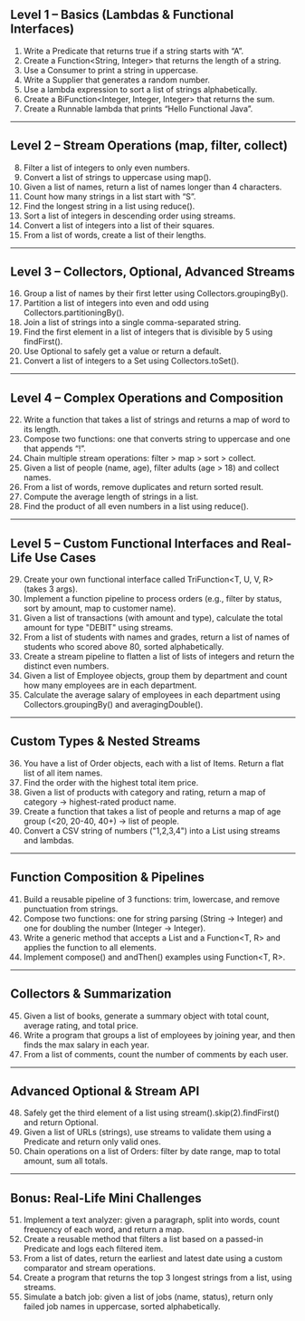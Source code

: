 ## Level 1 – Basics (Lambdas & Functional Interfaces)

1. Write a Predicate<String> that returns true if a string starts with “A”.
2. Create a Function\<String, Integer> that returns the length of a string.
3. Use a Consumer<String> to print a string in uppercase.
4. Write a Supplier<Double> that generates a random number.
5. Use a lambda expression to sort a list of strings alphabetically.
6. Create a BiFunction\<Integer, Integer, Integer> that returns the sum.
7. Create a Runnable lambda that prints “Hello Functional Java”.

---

## Level 2 – Stream Operations (map, filter, collect)

8. Filter a list of integers to only even numbers.
9. Convert a list of strings to uppercase using map().
10. Given a list of names, return a list of names longer than 4 characters.
11. Count how many strings in a list start with “S”.
12. Find the longest string in a list using reduce().
13. Sort a list of integers in descending order using streams.
14. Convert a list of integers into a list of their squares.
15. From a list of words, create a list of their lengths.

---

## Level 3 – Collectors, Optional, Advanced Streams

16. Group a list of names by their first letter using Collectors.groupingBy().
17. Partition a list of integers into even and odd using Collectors.partitioningBy().
18. Join a list of strings into a single comma-separated string.
19. Find the first element in a list of integers that is divisible by 5 using findFirst().
20. Use Optional to safely get a value or return a default.
21. Convert a list of integers to a Set using Collectors.toSet().

---

## Level 4 – Complex Operations and Composition

22. Write a function that takes a list of strings and returns a map of word to its length.
23. Compose two functions: one that converts string to uppercase and one that appends “!”.
24. Chain multiple stream operations: filter > map > sort > collect.
25. Given a list of people (name, age), filter adults (age > 18) and collect names.
26. From a list of words, remove duplicates and return sorted result.
27. Compute the average length of strings in a list.
28. Find the product of all even numbers in a list using reduce().

---

## Level 5 – Custom Functional Interfaces and Real-Life Use Cases

29. Create your own functional interface called TriFunction\<T, U, V, R> (takes 3 args).
30. Implement a function pipeline to process orders (e.g., filter by status, sort by amount, map to customer name).
31. Given a list of transactions (with amount and type), calculate the total amount for type "DEBIT" using streams.
32. From a list of students with names and grades, return a list of names of students who scored above 80, sorted alphabetically.
33. Create a stream pipeline to flatten a list of lists of integers and return the distinct even numbers.
34. Given a list of Employee objects, group them by department and count how many employees are in each department.
35. Calculate the average salary of employees in each department using Collectors.groupingBy() and averagingDouble().

---

## Custom Types & Nested Streams

36. You have a list of Order objects, each with a list of Items. Return a flat list of all item names.
37. Find the order with the highest total item price.
38. Given a list of products with category and rating, return a map of category → highest-rated product name.
39. Create a function that takes a list of people and returns a map of age group (<20, 20-40, 40+) → list of people.
40. Convert a CSV string of numbers ("1,2,3,4") into a List<Integer> using streams and lambdas.

---

## Function Composition & Pipelines

41. Build a reusable pipeline of 3 functions: trim, lowercase, and remove punctuation from strings.
42. Compose two functions: one for string parsing (String -> Integer) and one for doubling the number (Integer -> Integer).
43. Write a generic method that accepts a List<T> and a Function\<T, R> and applies the function to all elements.
44. Implement compose() and andThen() examples using Function\<T, R>.

---

## Collectors & Summarization

45. Given a list of books, generate a summary object with total count, average rating, and total price.
46. Write a program that groups a list of employees by joining year, and then finds the max salary in each year.
47. From a list of comments, count the number of comments by each user.

---

## Advanced Optional & Stream API

48. Safely get the third element of a list using stream().skip(2).findFirst() and return Optional<T>.
49. Given a list of URLs (strings), use streams to validate them using a Predicate<String> and return only valid ones.
50. Chain operations on a list of Orders: filter by date range, map to total amount, sum all totals.

---

## Bonus: Real-Life Mini Challenges

51. Implement a text analyzer: given a paragraph, split into words, count frequency of each word, and return a map.
52. Create a reusable method that filters a list based on a passed-in Predicate<T> and logs each filtered item.
53. From a list of dates, return the earliest and latest date using a custom comparator and stream operations.
54. Create a program that returns the top 3 longest strings from a list, using streams.
55. Simulate a batch job: given a list of jobs (name, status), return only failed job names in uppercase, sorted alphabetically.
